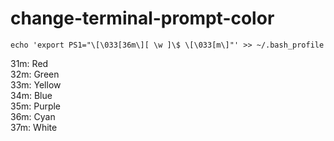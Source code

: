 # change-terminal-prompt-color

`echo 'export PS1="\[\033[36m\][ \w ]\$ \[\033[m\]"' >> ~/.bash_profile`

31m: Red <br>
32m: Green <br>
33m: Yellow <br>
34m: Blue <br>
35m: Purple <br>
36m: Cyan <br>
37m: White <br>
